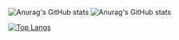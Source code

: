 ![Anurag's GitHub stats](https://github-readme-stats.vercel.app/api?username=DeanHnter&show_icons=true&theme=merko)
![Anurag's GitHub stats](https://github-readme-stats.vercel.app/api?username=DeanHnter&theme=merko&show_icons=true)

[![Top Langs](https://github-readme-stats.vercel.app/api/top-langs/?username=DeanHnter&theme=merko)](https://github.com/anuraghazra/github-readme-stats)
<!---
DeanHnter/DeanHnter is a ✨ special ✨ repository because its `README.md` (this file) appears on your GitHub profile.
You can click the Preview link to take a look at your changes.
--->


